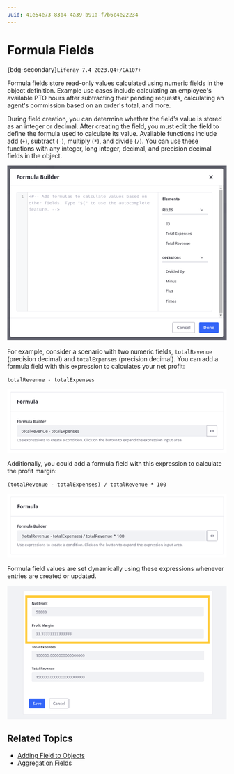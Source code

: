```yaml
---
uuid: 41e54e73-83b4-4a39-b91a-f7b6c4e22234
---
```

# Formula Fields

{bdg-secondary}`Liferay 7.4 2023.Q4+/GA107+`

Formula fields store read-only values calculated using numeric fields in the object definition. Example use cases include calculating an employee's available PTO hours after subtracting their pending requests, calculating an agent's commission based on an order's total, and more.

During field creation, you can determine whether the field's value is stored as an integer or decimal. After creating the field, you must edit the field to define the formula used to calculate its value. Available functions include add (`+`), subtract (`-`), multiply (`*`), and divide (`/`). You can use these functions with any integer, long integer, decimal, and precision decimal fields in the object.

![Determine the formula used for the field.](./formula-fields/images/01.png)

For example, consider a scenario with two numeric fields, `totalRevenue` (precision decimal) and `totalExpenses` (precision decimal). You can add a formula field with this expression to calculates your net profit:

```
totalRevenue - totalExpenses
```

![Calculate the net profit.](./formula-fields/images/02.png)

Additionally, you could add a formula field with this expression to calculate the profit margin:

```
(totalRevenue - totalExpenses) / totalRevenue * 100
```

![Calculate the profit margin.](./formula-fields/images/03.png)

Formula field values are set dynamically using these expressions whenever entries are created or updated.

![Formula field values are set dynamically.](./formula-fields/images/04.png)

## Related Topics

* [Adding Field to Objects](./adding-fields-to-objects.md)
* [Aggregation Fields](./aggregation-fields.md)
<!-- * [Numeric Fields](./numeric-fields.md) -->
